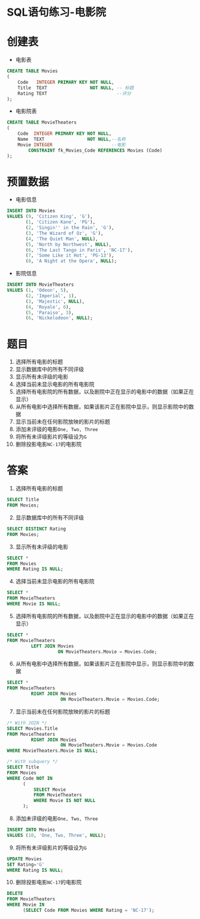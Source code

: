 # SQL语句练习-电影院

# 创建表

- 电影表

```sql
CREATE TABLE Movies
(
    Code   INTEGER PRIMARY KEY NOT NULL,
    Title  TEXT                NOT NULL, -- 标题
    Rating TEXT                          --评分
);
```

- 电影院表

```sql
CREATE TABLE MovieTheaters
(
    Code  INTEGER PRIMARY KEY NOT NULL,
    Name  TEXT                NOT NULL,--名称
    Movie INTEGER                      --电影
        CONSTRAINT fk_Movies_Code REFERENCES Movies (Code)
);
```

# 预置数据

- 电影信息

```sql
INSERT INTO Movies
VALUES (9, 'Citizen King', 'G'),
       (1, 'Citizen Kane', 'PG'),
       (2, 'Singin'' in the Rain', 'G'),
       (3, 'The Wizard of Oz', 'G'),
       (4, 'The Quiet Man', NULL),
       (5, 'North by Northwest', NULL),
       (6, 'The Last Tango in Paris', 'NC-17'),
       (7, 'Some Like it Hot', 'PG-13'),
       (8, 'A Night at the Opera', NULL);
```

- 影院信息

```sql
INSERT INTO MovieTheaters
VALUES (1, 'Odeon', 5),
       (2, 'Imperial', 1),
       (3, 'Majestic', NULL),
       (4, 'Royale', 6),
       (5, 'Paraiso', 3),
       (6, 'Nickelodeon', NULL);
```

# 题目

1. 选择所有电影的标题
2. 显示数据库中的所有不同评级
3. 显示所有未评级的电影
4. 选择当前未显示电影的所有电影院
5. 选择所有电影院的所有数据，以及剧院中正在显示的电影中的数据（如果正在显示）
6. 从所有电影中选择所有数据，如果该影片正在影院中显示，则显示影院中的数据
7. 显示当前未在任何影院放映的影片的标题
8. 添加未评级的电影`One, Two, Three`
9. 将所有未评级影片的等级设为`G`
10. 删除投影电影`NC-17`的电影院

# 答案

1. 选择所有电影的标题

```sql
SELECT Title
FROM Movies;
```

2. 显示数据库中的所有不同评级

```sql
SELECT DISTINCT Rating
FROM Movies;
```

3. 显示所有未评级的电影

```sql
SELECT *
FROM Movies
WHERE Rating IS NULL;
```

4. 选择当前未显示电影的所有电影院

```sql
SELECT *
FROM MovieTheaters
WHERE Movie IS NULL;
```

5. 选择所有电影院的所有数据，以及剧院中正在显示的电影中的数据（如果正在显示）

```sql
SELECT *
FROM MovieTheaters
         LEFT JOIN Movies
                   ON MovieTheaters.Movie = Movies.Code;
```

6. 从所有电影中选择所有数据，如果该影片正在影院中显示，则显示影院中的数据

```sql
SELECT *
FROM MovieTheaters
         RIGHT JOIN Movies
                    ON MovieTheaters.Movie = Movies.Code;
```

7. 显示当前未在任何影院放映的影片的标题

```sql
/* With JOIN */
SELECT Movies.Title
FROM MovieTheaters
         RIGHT JOIN Movies
                    ON MovieTheaters.Movie = Movies.Code
WHERE MovieTheaters.Movie IS NULL;

/* With subquery */
SELECT Title
FROM Movies
WHERE Code NOT IN
      (
          SELECT Movie
          FROM MovieTheaters
          WHERE Movie IS NOT NULL
      );
```

8. 添加未评级的电影`One, Two, Three`

```sql
INSERT INTO Movies
VALUES (10, 'One, Two, Three', NULL);
```

9. 将所有未评级影片的等级设为`G`

```sql
UPDATE Movies
SET Rating='G'
WHERE Rating IS NULL;
```

10. 删除投影电影`NC-17`的电影院

```sql
DELETE
FROM MovieTheaters
WHERE Movie IN
      (SELECT Code FROM Movies WHERE Rating = 'NC-17');
```